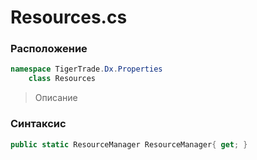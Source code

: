 
# Resources.cs
### Расположение
```csharp
namespace TigerTrade.Dx.Properties  
    class Resources
```

> Описание

### Синтаксис
```csharp
public static ResourceManager ResourceManager{ get; }
```
